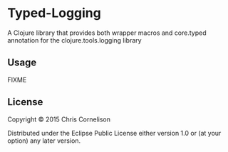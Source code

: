 # Typed-Logging

A Clojure library that provides both wrapper macros and core.typed annotation for the clojure.tools.logging library

## Usage

FIXME

## License

Copyright © 2015 Chris Cornelison

Distributed under the Eclipse Public License either version 1.0 or (at
your option) any later version.
